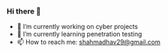 ### Hi there 👋

- 🔭 I’m currently working on cyber projects
- 🌱 I’m currently learning penetration testing
- 📫 How to reach me: shahmadhav29@gmail.com
